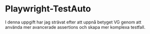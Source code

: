 # Playwright-TestAuto
 I denna uppgift har jag strävat efter att uppnå betyget VG genom att använda mer avancerade assertions och skapa mer komplexa testfall. 
